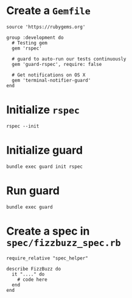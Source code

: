 # Create a `Gemfile`
```
source 'https://rubygems.org'

group :development do
  # Testing gem
  gem 'rspec'

  # guard to auto-run our tests continuously
  gem 'guard-rspec', require: false

  # Get notifications on OS X
  gem 'terminal-notifier-guard'
end
```

# Initialize `rspec`
`rspec --init`

# Initialize guard
`bundle exec guard init rspec`

# Run guard
`bundle exec guard`

# Create a spec in `spec/fizzbuzz_spec.rb`
```
require_relative "spec_helper"

describe FizzBuzz do
  it "...." do
    # code here
  end
end
```
